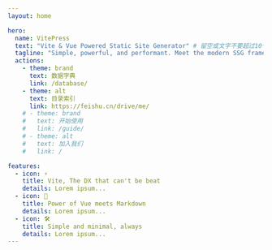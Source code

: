 ```yaml
---
layout: home

hero:
  name: VitePress
  text: "Vite & Vue Powered Static Site Generator" # 留空或文字不要超过10个字（含）
  tagline: "Simple, powerful, and performant. Meet the modern SSG framework you've always wanted." # 每22字自动换行
  actions:
    - theme: brand
      text: 数据字典
      link: /database/
    - theme: alt
      text: 目录索引
      link: https://feishu.cn/drive/me/
    # - theme: brand
    #   text: 开始使用
    #   link: /guide/
    # - theme: alt
    #   text: 加入我们
    #   link: /

features:
  - icon: ⚡️
    title: Vite, The DX that can't be beat
    details: Lorem ipsum...
  - icon: 🖖
    title: Power of Vue meets Markdown
    details: Lorem ipsum...
  - icon: 🛠️
    title: Simple and minimal, always
    details: Lorem ipsum...
---
```

